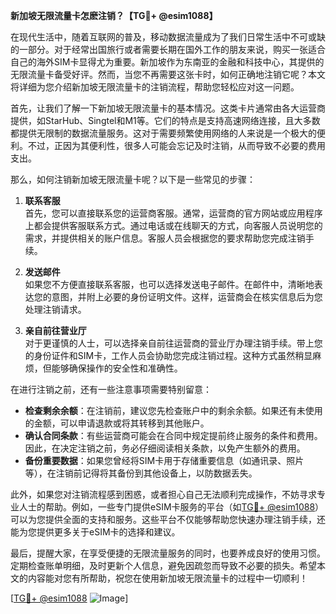 **新加坡无限流量卡怎麽注销？【TG💪+ @esim1088】**

在现代生活中，随着互联网的普及，移动数据流量成为了我们日常生活中不可或缺的一部分。对于经常出国旅行或者需要长期在国外工作的朋友来说，购买一张适合自己的海外SIM卡显得尤为重要。新加坡作为东南亚的金融和科技中心，其提供的无限流量卡备受好评。然而，当您不再需要这张卡时，如何正确地注销它呢？本文将详细为您介绍新加坡无限流量卡的注销流程，帮助您轻松应对这一问题。

首先，让我们了解一下新加坡无限流量卡的基本情况。这类卡片通常由各大运营商提供，如StarHub、Singtel和M1等。它们的特点是支持高速网络连接，且大多数都提供无限制的数据流量服务。这对于需要频繁使用网络的人来说是一个极大的便利。不过，正因为其便利性，很多人可能会忘记及时注销，从而导致不必要的费用支出。

那么，如何注销新加坡无限流量卡呢？以下是一些常见的步骤：

1. **联系客服**  
   首先，您可以直接联系您的运营商客服。通常，运营商的官方网站或应用程序上都会提供客服联系方式。通过电话或在线聊天的方式，向客服人员说明您的需求，并提供相关的账户信息。客服人员会根据您的要求帮助您完成注销手续。

2. **发送邮件**  
   如果您不方便直接联系客服，也可以选择发送电子邮件。在邮件中，清晰地表达您的意图，并附上必要的身份证明文件。这样，运营商会在核实信息后为您处理注销请求。

3. **亲自前往营业厅**  
   对于更谨慎的人士，可以选择亲自前往运营商的营业厅办理注销手续。带上您的身份证件和SIM卡，工作人员会协助您完成注销过程。这种方式虽然稍显麻烦，但能够确保操作的安全性和准确性。

在进行注销之前，还有一些注意事项需要特别留意：

- **检查剩余余额**：在注销前，建议您先检查账户中的剩余余额。如果还有未使用的金额，可以申请退款或将其转移到其他账户。
- **确认合同条款**：有些运营商可能会在合同中规定提前终止服务的条件和费用。因此，在决定注销之前，务必仔细阅读相关条款，以免产生额外的费用。
- **备份重要数据**：如果您曾经将SIM卡用于存储重要信息（如通讯录、照片等），在注销前记得将其备份到其他设备上，以防数据丢失。

此外，如果您对注销流程感到困惑，或者担心自己无法顺利完成操作，不妨寻求专业人士的帮助。例如，一些专门提供eSIM卡服务的平台（如[TG💪+ @esim1088](https://t.me/s/esim1088)）可以为您提供全面的支持和服务。这些平台不仅能够帮助您快速办理注销手续，还能为您提供更多关于eSIM卡的选择和建议。

最后，提醒大家，在享受便捷的无限流量服务的同时，也要养成良好的使用习惯。定期检查账单明细，及时更新个人信息，避免因疏忽而导致不必要的损失。希望本文的内容能对您有所帮助，祝您在使用新加坡无限流量卡的过程中一切顺利！

[[TG💪+ @esim1088](https://t.me/s/esim1088) ![Image](https://i.postimg.cc/4NQfJmqS/Snipaste-2025-05-13-00-14-12.png)]